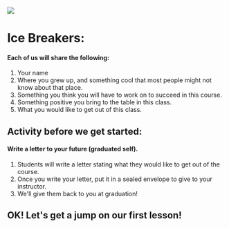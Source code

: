 ![](https://media.giphy.com/media/zthJViY229AMU/giphy.gif)

# Ice Breakers:

#### Each of us will share the following:

1. Your name
2. Where you grew up, and something cool that most people might not know about that place. 
3. Something you think you will have to work on to succeed in this course.
4. Something positive you bring to the table in this class.
5. What you would like to get out of this class.
## Activity before we get started:
#### Write a letter to your future (graduated self).
1. Students will write a letter stating what they would like to get out of the course.
2. Once you write your letter, put it in a sealed envelope to give to your instructor. 
3. We'll give them back to you at graduation!

## OK! Let's get a jump on our first lesson!
